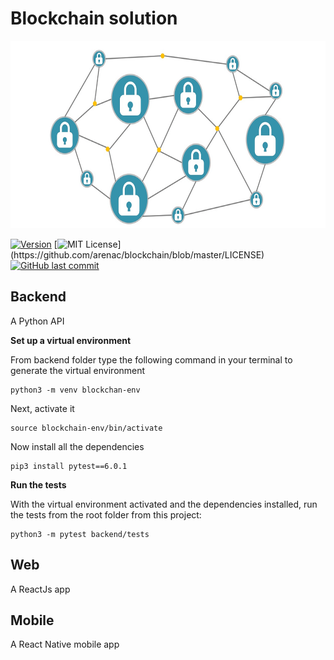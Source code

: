 
# Blockchain solution
<p align="center">
  <img src="https://github.com/arenac/blockchain/blob/master/assets/blockchain.png?raw=true"  alt="Block Chain" width="700" height="300"/>
</p>

[![Version](https://badge.fury.io/gh/tterb%2FHyde.svg)](https://github.com/arenac/blockchain)
[![MIT License](https://img.shields.io/apm/l/atomic-design-ui.svg?)](https://github.com/arenac/blockchain/blob/master/LICENSE)
[![GitHub last commit](https://img.shields.io/github/last-commit/google/skia.svg?style=flat)](https://github.com/arenac/blockchain/commits)

## Backend
A Python API


**Set up a virtual environment**

From backend folder type the following command in your terminal to generate the virtual environment
```
python3 -m venv blockchan-env
```

Next, activate it
```
source blockchain-env/bin/activate
```

Now install all the dependencies
```
pip3 install pytest==6.0.1
```

**Run the tests**

With the virtual environment activated and the dependencies installed, run the tests from the root folder from this project:
```
python3 -m pytest backend/tests
```


## Web
A ReactJs app

## Mobile
A React Native mobile app
